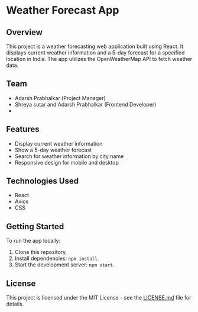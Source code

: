 # Weather Forecast App

## Overview

This project is a weather forecasting web application built using React. It displays current weather information and a 5-day forecast for a specified location in India. The app utilizes the OpenWeatherMap API to fetch weather data.

## Team

- Adarsh Prabhalkar (Project Manager)
- Shreya sutar and Adarsh Prabhalkar (Frontend Developer)
-

## Features

- Display current weather information
- Show a 5-day weather forecast
- Search for weather information by city name
- Responsive design for mobile and desktop

## Technologies Used

- React
- Axios
- CSS

## Getting Started

To run the app locally:

1. Clone this repository.
2. Install dependencies: `npm install`.
3. Start the development server: `npm start`.

## License

This project is licensed under the MIT License - see the [LICENSE.md](LICENSE.md) file for details.

